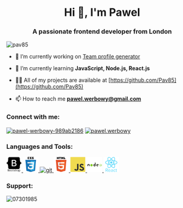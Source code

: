 <h1 align="center">Hi 👋, I'm Pawel</h1>
<h3 align="center">A passionate frontend developer from London</h3>

<p align="left"> <img src="https://komarev.com/ghpvc/?username=pav85&label=Profile%20views&color=0e75b6&style=flat" alt="pav85" /> </p>

- 🔭 I’m currently working on [Team profile generator](https://github.com/Pav85/my-team-profile-generator)

- 🌱 I’m currently learning **JavaScript, Node.js, React.js**

- 👨‍💻 All of my projects are available at [https://github.com/Pav85](https://github.com/Pav85)

- 📫 How to reach me **pawel.werbowy@gmail.com**

<h3 align="left">Connect with me:</h3>
<p align="left">
<a href="https://linkedin.com/in/pawel-werbowy-989ab2186" target="blank"><img align="center" src="https://raw.githubusercontent.com/rahuldkjain/github-profile-readme-generator/master/src/images/icons/Social/linked-in-alt.svg" alt="pawel-werbowy-989ab2186" height="30" width="40" /></a>
<a href="https://fb.com/pawel.werbowy" target="blank"><img align="center" src="https://raw.githubusercontent.com/rahuldkjain/github-profile-readme-generator/master/src/images/icons/Social/facebook.svg" alt="pawel.werbowy" height="30" width="40" /></a>
</p>

<h3 align="left">Languages and Tools:</h3>
<p align="left"> <a href="https://getbootstrap.com" target="_blank" rel="noreferrer"> <img src="https://raw.githubusercontent.com/devicons/devicon/master/icons/bootstrap/bootstrap-plain-wordmark.svg" alt="bootstrap" width="40" height="40"/> </a> <a href="https://www.w3schools.com/css/" target="_blank" rel="noreferrer"> <img src="https://raw.githubusercontent.com/devicons/devicon/master/icons/css3/css3-original-wordmark.svg" alt="css3" width="40" height="40"/> </a> <a href="https://git-scm.com/" target="_blank" rel="noreferrer"> <img src="https://www.vectorlogo.zone/logos/git-scm/git-scm-icon.svg" alt="git" width="40" height="40"/> </a> <a href="https://www.w3.org/html/" target="_blank" rel="noreferrer"> <img src="https://raw.githubusercontent.com/devicons/devicon/master/icons/html5/html5-original-wordmark.svg" alt="html5" width="40" height="40"/> </a> <a href="https://developer.mozilla.org/en-US/docs/Web/JavaScript" target="_blank" rel="noreferrer"> <img src="https://raw.githubusercontent.com/devicons/devicon/master/icons/javascript/javascript-original.svg" alt="javascript" width="40" height="40"/> </a> <a href="https://nodejs.org" target="_blank" rel="noreferrer"> <img src="https://raw.githubusercontent.com/devicons/devicon/master/icons/nodejs/nodejs-original-wordmark.svg" alt="nodejs" width="40" height="40"/> </a> <a href="https://reactjs.org/" target="_blank" rel="noreferrer"> <img src="https://raw.githubusercontent.com/devicons/devicon/master/icons/react/react-original-wordmark.svg" alt="react" width="40" height="40"/> </a> </p>

<h3 align="left">Support:</h3>
<p><a href="https://www.buymeacoffee.com/07301985"> <img align="left" src="https://cdn.buymeacoffee.com/buttons/v2/default-yellow.png" height="50" width="210" alt="07301985" /></a></p><br><br>
